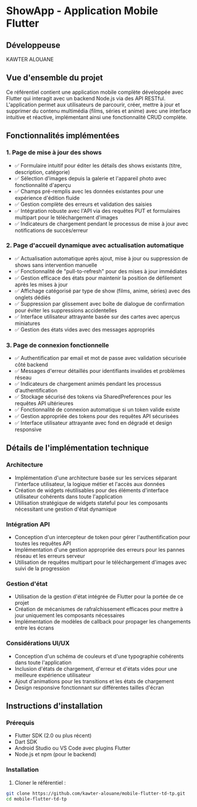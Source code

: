 # ShowApp - Application Mobile Flutter

## Développeuse
KAWTER ALOUANE 

## Vue d'ensemble du projet
Ce référentiel contient une application mobile complète développée avec Flutter qui interagit avec un backend Node.js via des API RESTful. L'application permet aux utilisateurs de parcourir, créer, mettre à jour et supprimer du contenu multimédia (films, séries et anime) avec une interface intuitive et réactive, implémentant ainsi une fonctionnalité CRUD complète.

## Fonctionnalités implémentées

### 1. Page de mise à jour des shows
- ✅ Formulaire intuitif pour éditer les détails des shows existants (titre, description, catégorie)
- ✅ Sélection d'images depuis la galerie et l'appareil photo avec fonctionnalité d'aperçu
- ✅ Champs pré-remplis avec les données existantes pour une expérience d'édition fluide
- ✅ Gestion complète des erreurs et validation des saisies
- ✅ Intégration robuste avec l'API via des requêtes PUT et formulaires multipart pour le téléchargement d'images
- ✅ Indicateurs de chargement pendant le processus de mise à jour avec notifications de succès/erreur

### 2. Page d'accueil dynamique avec actualisation automatique
- ✅ Actualisation automatique après ajout, mise à jour ou suppression de shows sans intervention manuelle
- ✅ Fonctionnalité de "pull-to-refresh" pour des mises à jour immédiates
- ✅ Gestion efficace des états pour maintenir la position de défilement après les mises à jour
- ✅ Affichage catégorisé par type de show (films, anime, séries) avec des onglets dédiés
- ✅ Suppression par glissement avec boîte de dialogue de confirmation pour éviter les suppressions accidentelles
- ✅ Interface utilisateur attrayante basée sur des cartes avec aperçus miniatures
- ✅ Gestion des états vides avec des messages appropriés

### 3. Page de connexion fonctionnelle
- ✅ Authentification par email et mot de passe avec validation sécurisée côté backend
- ✅ Messages d'erreur détaillés pour identifiants invalides et problèmes réseau
- ✅ Indicateurs de chargement animés pendant les processus d'authentification
- ✅ Stockage sécurisé des tokens via SharedPreferences pour les requêtes API ultérieures
- ✅ Fonctionnalité de connexion automatique si un token valide existe
- ✅ Gestion appropriée des tokens pour des requêtes API sécurisées
- ✅ Interface utilisateur attrayante avec fond en dégradé et design responsive

## Détails de l'implémentation technique

### Architecture
- Implémentation d'une architecture basée sur les services séparant l'interface utilisateur, la logique métier et l'accès aux données
- Création de widgets réutilisables pour des éléments d'interface utilisateur cohérents dans toute l'application
- Utilisation stratégique de widgets stateful pour les composants nécessitant une gestion d'état dynamique

### Intégration API
- Conception d'un intercepteur de token pour gérer l'authentification pour toutes les requêtes API
- Implémentation d'une gestion appropriée des erreurs pour les pannes réseau et les erreurs serveur
- Utilisation de requêtes multipart pour le téléchargement d'images avec suivi de la progression

### Gestion d'état
- Utilisation de la gestion d'état intégrée de Flutter pour la portée de ce projet
- Création de mécanismes de rafraîchissement efficaces pour mettre à jour uniquement les composants nécessaires
- Implémentation de modèles de callback pour propager les changements entre les écrans

### Considérations UI/UX
- Conception d'un schéma de couleurs et d'une typographie cohérents dans toute l'application
- Inclusion d'états de chargement, d'erreur et d'états vides pour une meilleure expérience utilisateur
- Ajout d'animations pour les transitions et les états de chargement
- Design responsive fonctionnant sur différentes tailles d'écran

## Instructions d'installation

### Prérequis
- Flutter SDK (2.0 ou plus récent)
- Dart SDK
- Android Studio ou VS Code avec plugins Flutter
- Node.js et npm (pour le backend)

### Installation

1. Cloner le référentiel :
```bash
git clone https://github.com/kawter-alouane/mobile-flutter-td-tp.git
cd mobile-flutter-td-tp
